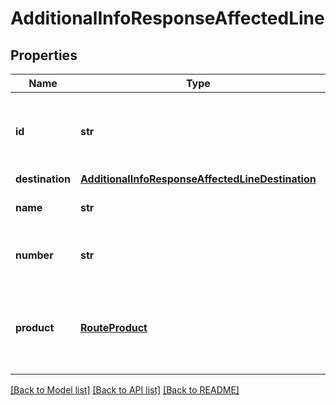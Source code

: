 # AdditionalInfoResponseAffectedLine

## Properties
Name | Type | Description | Notes
------------ | ------------- | ------------- | -------------
**id** | **str** | This is the unique ID that identifies the given line. | [optional] 
**destination** | [**AdditionalInfoResponseAffectedLineDestination**](AdditionalInfoResponseAffectedLineDestination.md) |  | [optional] 
**name** | **str** | This is the full name of the route. | [optional] 
**number** | **str** | This is the short name or code of the route. | [optional] 
**product** | [**RouteProduct**](RouteProduct.md) | This element contains additional properties about the route. | [optional] 

[[Back to Model list]](../README.md#documentation-for-models) [[Back to API list]](../README.md#documentation-for-api-endpoints) [[Back to README]](../README.md)



